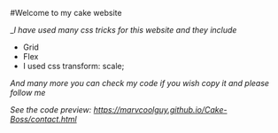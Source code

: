 #Welcome to my cake website

__I have used many css tricks for this website and they include_

* Grid
* Flex
* I used css transform: scale;

*And many more you can check my code if you wish copy it and please follow me*


*See the code preview: https://marvcoolguy.github.io/Cake-Boss/contact.html*

